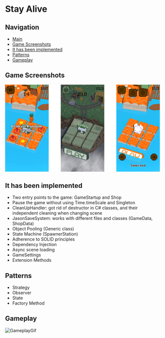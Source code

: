 # Stay Alive

## Navigation

+ [Main](#stay-alive)
+ [Game Screenshots](#game-screenshots)
+ [It has been implemented](#it-has-been-implemented)
+ [Patterns](#patterns)
+ [Gameplay](#gameplay)

## Game Screenshots

![AllScreenshots](https://github.com/r2dum/StayAlive/blob/main/README%20Files/AllScreenshots.png?raw=true)

## It has been implemented

+ Two entry points to the game: GameStartup and Shop
+ Pause the game without using Time.timeScale and Singleton
+ CleanUpHandler: got rid of destructor in C# classes, and their independent cleaning when changing scene
+ JasonSaveSystem: works with different files and classes (GameData, ShopData)
+ Object Pooling (Generic class)
+ State Machine (SpawnerStation)
+ Adherence to SOLID principles
+ Dependency Injection
+ Async scene loading
+ GameSettings
+ Extension Methods

## Patterns

+ Strategy
+ Observer
+ State
+ Factory Method

## Gameplay

  ![GameplayGif](https://github.com/r2dum/StayAlive/blob/main/README%20Files/Gameplay.gif?raw=true)
